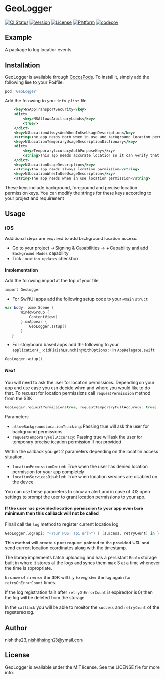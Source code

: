 # GeoLogger

[![CI Status](https://img.shields.io/travis/nishiths23/GeoLogger.svg?style=flat)](https://travis-ci.org/nishiths23/GeoLogger)
[![Version](https://img.shields.io/cocoapods/v/GeoLoggerSDK.svg?style=flat)](https://cocoapods.org/pods/GeoLoggerSDK)
[![License](https://img.shields.io/cocoapods/l/GeoLoggerSDK.svg?style=flat)](https://cocoapods.org/pods/GeoLoggerSDK)
[![Platform](https://img.shields.io/cocoapods/p/GeoLoggerSDK.svg?style=flat)](https://cocoapods.org/pods/GeoLoggerSDK) 
[![codecov](https://codecov.io/gh/nishiths23/GeoLogger/branch/main/graph/badge.svg?token=iBd7Q8C9W7)](https://codecov.io/gh/nishiths23/GeoLogger)


## Example


A package to log location events.

## Installation

GeoLogger is available through [CocoaPods](https://cocoapods.org). To install
it, simply add the following line to your Podfile:

```ruby
pod 'GeoLogger'
```

Add the following to your `info.plist` file

```xml
    <key>NSAppTransportSecurity</key>
    <dict>
        <key>NSAllowsArbitraryLoads</key>
        <true/>
    </dict>
    <key>NSLocationAlwaysAndWhenInUseUsageDescription</key>
    <string>The app needs both when in use and background location permission</string>
    <key>NSLocationTemporaryUsageDescriptionDictionary</key>
    <dict>
        <key>TemporaryAccuracyAuthPurposeKey</key>
        <string>This app needs accurate location so it can verify that you&apos;re in a supported region.</string>
    </dict>
    <key>NSLocationUsageDescription</key>
    <string>The app needs always location permission</string>
    <key>NSLocationWhenInUseUsageDescription</key>
    <string>The app needs when in use location permission</string>
```
These keys include background, foreground and precise location permission keys.
You can modify the strings for these keys according to your project and requirement

## Usage

### iOS

Additional steps are required to add background location access.

- Go to your project -> Signing & Capabilities -> + Capability and add `Background Modes` capability
- Tick `Location updates` checkbox

#### Implementation

 Add the following import at the top of your file
 
 `import GeoLogger`

 - For SwiftUI apps add the following setup code to your `@main` `struct`

 ```swift
 var body: some Scene {
        WindowGroup {
            ContentView()
        }.onAppear {
            GeoLogger.setup()
        }
    }
 ```

 - For storyboard based apps add the following to your `application(_:didFinishLaunchingWithOptions:)` in `AppDelegate.swift`

```swift
GeoLogger.setup()
```

##### Next

You will need to ask the user for location permissions. Depending on your app and use case you can decide when and where you would like to do that. To request for location permissions call `requestPermission` method from the SDK

```swift
GeoLogger.requestPermission(true, requestTemporaryFullAccuracy: true) { (locationPermissionDenied, locationServicesDisabled) in }
```
Parameters:
- `allowBackgroundLocationTracking`: Passing true will ask the user for background permissions
- `requestTemporaryFullAccuracy`: Passing true will ask the user for temporary precise location permission if not provided

Within the callback you get 2 parameters depending on the location access situation.

- `locationPermissionDenied`: True when the user has denied location permission for your app completely
- `locationServicesDisabled`: True when location services are disabled on the device

You can use these parameters to show an alert and in case of iOS open settings to prompt the user to grant location permissions to your app.

#### If the user has provided location permission to your app even bare minimum then this callback will not be called

Finall call the `log` method to register current location log

```swift
GeoLogger.log(api: "<Your POST api url>") { (success, retryCount) in }
```

This method will create a post request pointed to the provided URL and send current location coordinates along with the timestamp.

The library implements batch uploading and has a persistant `Realm` storage built in where it stores all the logs and syncs them max 3 at a time whenever the time is appropriate.

In case of an error the SDK will try to register the log again for `retryOnErrorCount` times.

If the log registration fails after `retryOnErrorCount` is expired(or is 0) then the log will be deleted from the storage.

In the `callback` you will be able to monitor the `success` and `retryCount` of the registered log.


## Author

nishiths23, nishithsingh23@ymail.com

## License

GeoLogger is available under the MIT license. See the LICENSE file for more info.
